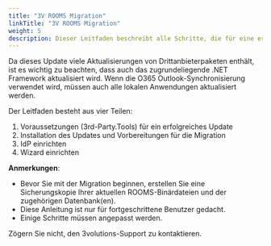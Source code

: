 ```yaml
---
title: "3V ROOMS Migration"
linkTitle: "3V ROOMS Migration"
weight: 5
description: Dieser Leitfaden beschreibt alle Schritte, die für eine erfolgreiche Migration von ROOMS 4.6 auf eine 4.7 Instanz erforderlich sind, einschließlich der Konfiguration für die IdP und das Wizard.
---
```

Da dieses Update viele Aktualisierungen von Drittanbieterpaketen enthält, ist es wichtig zu beachten, dass auch das zugrundeliegende .NET Framework aktualisiert wird.
Wenn die O365 Outlook-Synchronisierung verwendet wird, müssen auch alle lokalen Anwendungen aktualisiert werden.

Der Leitfaden besteht aus vier Teilen:

1. Voraussetzungen (3rd-Party.Tools) für ein erfolgreiches Update
2. Installation des Updates und Vorbereitungen für die Migration
3. IdP einrichten
4. Wizard einrichten

**Anmerkungen**:

- Bevor Sie mit der Migration beginnen, erstellen Sie eine Sicherungskopie Ihrer aktuellen ROOMS-Binärdateien und der zugehörigen Datenbank(en).
- Diese Anleitung ist nur für fortgeschrittene Benutzer gedacht.
- Einige Schritte müssen angepasst werden.
  
Zögern Sie nicht, den 3volutions-Support zu kontaktieren.

